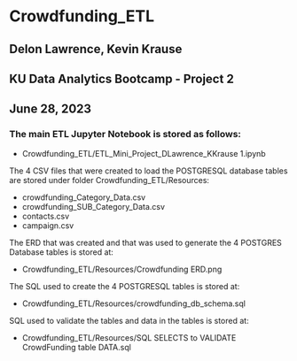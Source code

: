 # Crowdfunding_ETL
##  Delon Lawrence, Kevin Krause
##  KU Data Analytics Bootcamp - Project 2
##  June 28, 2023

### The main ETL Jupyter Notebook is stored as follows:
- Crowdfunding_ETL/ETL_Mini_Project_DLawrence_KKrause 1.ipynb

The 4 CSV files that were created to load the POSTGRESQL database tables are stored under folder Crowdfunding_ETL/Resources:
-  crowdfunding_Category_Data.csv
-  crowdfunding_SUB_Category_Data.csv
-  contacts.csv
-  campaign.csv

The ERD that was created and that was used to generate the 4 POSTGRES Database tables is stored at:
-  Crowdfunding_ETL/Resources/Crowdfunding ERD.png

The SQL used to create the 4 POSTGRESQL tables is stored at:
-  Crowdfunding_ETL/Resources/crowdfunding_db_schema.sql

SQL used to validate the tables and data in the tables is stored at:
-  Crowdfunding_ETL/Resources/SQL SELECTS to VALIDATE CrowdFunding table DATA.sql
